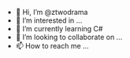 - 👋 Hi, I’m @ztwodrama
- 👀 I’m interested in ...
- 🌱 I’m currently learning C#
- 💞️ I’m looking to collaborate on ...
- 📫 How to reach me ...

<!---
ztwodrama/ztwodrama is a ✨ special ✨ repository because its `README.md` (this file) appears on your GitHub profile.
You can click the Preview link to take a look at your changes.
--->
